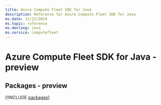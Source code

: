 ```yaml
---
title: Azure Compute Fleet SDK for Java
description: Reference for Azure Compute Fleet SDK for Java
ms.date: 11/12/2024
ms.topic: reference
ms.devlang: java
ms.service: computefleet
---
```

# Azure Compute Fleet SDK for Java - preview
## Packages - preview
[!INCLUDE [packages](compute-fleet-index.md)]